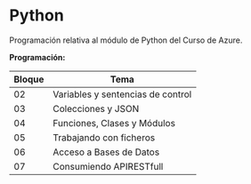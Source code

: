 # Python

Programación relativa al módulo de Python del Curso de Azure.

**Programación:**

| Bloque | Tema                              |
| ------ | --------------------------------- |
| 02     | Variables y sentencias de control |
| 03     | Colecciones y JSON                |
| 04     | Funciones, Clases y Módulos       |
| 05     | Trabajando con ficheros           |
| 06     | Acceso a Bases de Datos           |
| 07     | Consumiendo APIRESTfull           |

